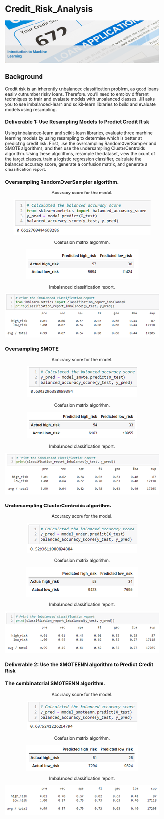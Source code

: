 # Credit_Risk_Analysis

<p align="center"><img class="centerImage" src="https://github.com/dalejandri/Credit_Risk_Analysis/blob/main/Resources/1.PNG" /></p>

## Background

Credit risk is an inherently unbalanced classification problem, as good loans easily outnumber risky loans. Therefore, you’ll need to employ different techniques to train and evaluate models with unbalanced classes. Jill asks you to use imbalanced-learn and scikit-learn libraries to build and evaluate models using resampling.

### Deliverable 1: Use Resampling Models to Predict Credit Risk

Using imbalanced-learn and scikit-learn libraries, evaluate three machine learning models by using resampling to determine which is better at predicting credit risk. First, use the oversampling RandomOverSampler and SMOTE algorithms, and then use the undersampling ClusterCentroids algorithm. Using these algorithms, resample the dataset, view the count of the target classes, train a logistic regression classifier, calculate the balanced accuracy score, generate a confusion matrix, and generate a classification report.


### Oversampling RandomOverSampler algorithm.

<p align="center">Accuracy score for the model.</p>
<p align="center"><img class="centerImage" src="https://github.com/dalejandri/Credit_Risk_Analysis/blob/main/Resources/2.PNG" /></p>

<p align="center">Confusion matrix algorithm.</p>
<p align="center"><img class="centerImage" src="https://github.com/dalejandri/Credit_Risk_Analysis/blob/main/Resources/3.PNG" /></p>

<p align="center">Imbalanced classification report.</p>
<p align="center"><img class="centerImage" src="https://github.com/dalejandri/Credit_Risk_Analysis/blob/main/Resources/4.PNG" /></p>



### Oversampling SMOTE 

<p align="center">Accuracy score for the model.</p>
<p align="center"><img class="centerImage" src="https://github.com/dalejandri/Credit_Risk_Analysis/blob/main/Resources/5.PNG" /></p>

<p align="center">Confusion matrix algorithm.</p>
<p align="center"><img class="centerImage" src="https://github.com/dalejandri/Credit_Risk_Analysis/blob/main/Resources/6.PNG" /></p>

<p align="center">Imbalanced classification report.</p>
<p align="center"><img class="centerImage" src="https://github.com/dalejandri/Credit_Risk_Analysis/blob/main/Resources/7.PNG" /></p>



### Undersampling ClusterCentroids algorithm.

<p align="center">Accuracy score for the model.</p>
<p align="center"><img class="centerImage" src="https://github.com/dalejandri/Credit_Risk_Analysis/blob/main/Resources/8.PNG" /></p>

<p align="center">Confusion matrix algorithm.</p>
<p align="center"><img class="centerImage" src="https://github.com/dalejandri/Credit_Risk_Analysis/blob/main/Resources/9.PNG" /></p>

<p align="center">Imbalanced classification report.</p>
<p align="center"><img class="centerImage" src="https://github.com/dalejandri/Credit_Risk_Analysis/blob/main/Resources/10.PNG" /></p>


### Deliverable 2: Use the SMOTEENN algorithm to Predict Credit Risk

### The combinatorial SMOTEENN algorithm.

<p align="center">Accuracy score for the model.</p>
<p align="center"><img class="centerImage" src="https://github.com/dalejandri/Credit_Risk_Analysis/blob/main/Resources/11.PNG" /></p>

<p align="center">Confusion matrix algorithm.</p>
<p align="center"><img class="centerImage" src="https://github.com/dalejandri/Credit_Risk_Analysis/blob/main/Resources/12.PNG" /></p>

<p align="center">Imbalanced classification report.</p>
<p align="center"><img class="centerImage" src="https://github.com/dalejandri/Credit_Risk_Analysis/blob/main/Resources/13.PNG" /></p>



